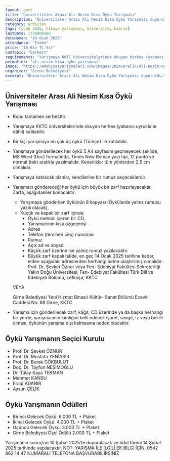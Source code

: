 ```yaml
---
layout: post
title: "Üniversiteler Arası Ali Nesim Kısa Öykü Yarışması"
description: "Üniversiteler Arası Ali Nesim Kısa Öykü Yarışması duyuruldu."
category: articles
tags: [ocak 2025, hikaye yarışması, üniversite, kıbrıs]
lastDate: 1736809200
dateHuman: "14 Ocak 2025"
attendance: "Elden"
price: "15 Bin TL'dir"
comTopic: "Serbest"
requirements: "Yarışmaya KKTC üniversitelerinde okuyan herkes (yabancı uyruklular dâhil) katılabilir"
permalink: "ali-nesim-kisa-oyku-yarismasi"
image: "https://edebiyatyarismalari.com/images/2024/aralik/ali-nesim-oyku-yarismasi.jpg"
organizer: "Girne Belediyesi"
excerpt: "Üniversiteler Arası Ali Nesim Kısa Öykü Yarışması duyuruldu."
---
```


## Üniversiteler Arası Ali Nesim Kısa Öykü Yarışması

- Konu tamamen serbesttir.
- Yarışmaya KKTC üniversitelerinde okuyan herkes (yabancı uyruklular dâhil) katılabilir.
- Bir kişi yarışmaya en çok üç öykü (Türkçe) ile katılabilir.
- Yarışmaya gönderilecek her öykü 5 A4 sayfasını geçmeyecek şekilde, MS Word (Doc) formatında, Times New Roman yazı tipi, 12 punto ve normal (tek) aralıkla yazılmalıdır. Kenarlıklar tüm yönlerden 2,5 cm olmalıdır.
- Yarışmaya katılacak olanlar, kendilerine bir rumuz seçeceklerdir.
- Yarışmacı göndereceği her öykü için büyük bir zarf hazırlayacaktır. Zarfa, aşağıdakiler konacaktır:
    - Yarışmaya gönderilen öykünün 8 kopyası (Öykülerde yalnız rumuzu yazılı olacak),
    - Küçük ve kapalı bir zarf içinde:
        - Öykü metnini içeren bir CD,
        - Yarışmacının kısa özgeçmişi
        - Adres
        - Telefon (tercihen cep) numarası
        - Rumuz
        - Açık ad ve soyadı
        - Küçük zarf üzerine ise yalnız rumuz yazılacaktır.
        - Büyük zarf kapalı hâlde, en geç 14 Ocak 2025 tarihine kadar, elden aşağıdaki adreslerden herhangi birine ulaştırılmış olmalıdır:
    Prof. Dr. Şevket Öznur veya Fen- Edebiyat Fakültesi Sekreterliği
    Yakın Doğu Üniversitesi,
    Fen- Edebiyat Fakültesi Türk Dili ve Edebiyatı Bölümü,
    Lefkoşa, KKTC
    
    VEYA

    Girne Belediyesi Yeni Hizmet Binası/ Kültür- Sanat Bölümü
    Ecevit Caddesi No: 68
    Girne, KKTC

- Yarışma için gönderilecek zarf, kâğıt, CD üzerinde ya da başka herhangi bir yerde, yarışmacının kimliğini belli edecek işaret, simge, iz veya belirti olması, öykünün yarışma dışı kalmasına neden olacaktır.
 
## Öykü Yarışmanın Seçici Kurulu

- Prof. Dr. Şevket ÖZNUR
- Prof. Dr. Mustafa YENİASIR
- Prof. Dr. Burak GÖKBULUT
- Doç. Dr. Tayfun NESİMOĞLU
- Dr. Tülay Kaya TEKMAN
- Mehmet KANSU
- Eralp ADANIR
- Aysun ÇELİK
 
## Öykü Yarışmanın Ödülleri

- Birinci Gelecek Öykü: 6.000 TL + Plaket
- İkinci Gelecek Öykü: 4.000 TL + Plaket
- Üçüncü Gelecek Öykü: 3.000 TL + Plaket
- Girne Belediyesi Özel Ödülü 2.000 TL + Plaket

Yarışmanın sonuçları 10 Şubat 2025’te duyurulacak ve ödül töreni 14 Şubat 2025 tarihinde yapılacaktır.
NOT: YARIŞMA İLE İLGİLİ EK BİLGİ İÇİN, 0542 862 14 47 NUMARALI TELEFONA BAŞVURABİLİRSİNİZ